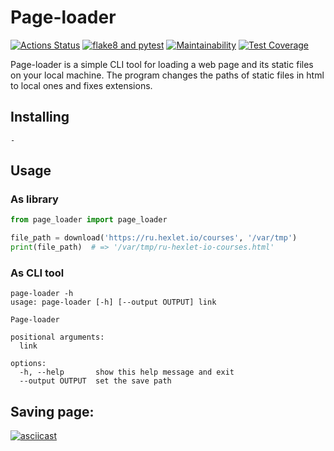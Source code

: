 # Page-loader
[![Actions Status](https://github.com/SadLaboka/python-project-lvl3/workflows/hexlet-check/badge.svg)](https://github.com/SadLaboka/python-project-lvl3/actions)
[![flake8 and pytest](https://github.com/SadLaboka/python-project-lvl3/actions/workflows/main.yml/badge.svg)](https://github.com/SadLaboka/python-project-lvl3/actions/workflows/main.yml)
[![Maintainability](https://api.codeclimate.com/v1/badges/ccc0b00a72d0274b8fa4/maintainability)](https://codeclimate.com/github/SadLaboka/python-project-lvl3/maintainability)
[![Test Coverage](https://api.codeclimate.com/v1/badges/ccc0b00a72d0274b8fa4/test_coverage)](https://codeclimate.com/github/SadLaboka/python-project-lvl3/test_coverage)

Page-loader is a simple CLI tool for loading a web page and its static files on your local machine. The program changes the paths of static files in html to local ones and fixes extensions.

## Installing

```
-
```

## Usage

### As library

```python
from page_loader import page_loader

file_path = download('https://ru.hexlet.io/courses', '/var/tmp')
print(file_path)  # => '/var/tmp/ru-hexlet-io-courses.html'
```

### As CLI tool
```
page-loader -h
usage: page-loader [-h] [--output OUTPUT] link

Page-loader

positional arguments:
  link

options:
  -h, --help       show this help message and exit
  --output OUTPUT  set the save path
```

## Saving page:

[![asciicast](https://github.com/SadLaboka/python-project-lvl3/blob/main/docs/downloading_page.svg)](https://asciinema.org/a/GSZDsfuOzG9rG7OeYeAjuFU4r)

